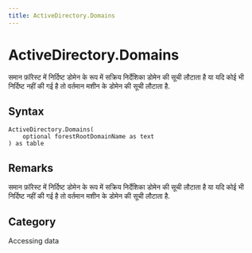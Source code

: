 ```yaml
---
title: ActiveDirectory.Domains
---
```


# ActiveDirectory.Domains


समान फ़ॉरेस्ट में निर्दिष्ट डोमेन के रूप में सक्रिय निर्देशिका डोमेन की सूची लौटाता है या यदि कोई भी निर्दिष्ट नहीं की गई है तो वर्तमान मशीन के डोमेन की सूची लौटाता है.


## Syntax

```powerquery
ActiveDirectory.Domains(
    optional forestRootDomainName as text
) as table
```


## Remarks

समान फ़ॉरेस्ट में निर्दिष्ट डोमेन के रूप में सक्रिय निर्देशिका डोमेन की सूची लौटाता है या यदि कोई भी निर्दिष्ट नहीं की गई है तो वर्तमान मशीन के डोमेन की सूची लौटाता है.



## Category
Accessing data
